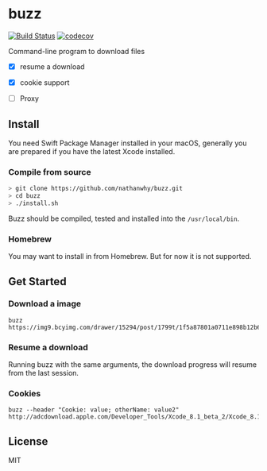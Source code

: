 # buzz

[![Build Status](https://travis-ci.org/nathanwhy/buzz.svg?branch=master)](https://travis-ci.org/nathanwhy/buzz)
[![codecov](https://codecov.io/gh/nathanwhy/buzz/branch/master/graph/badge.svg)](https://codecov.io/gh/nathanwhy/buzz)

Command-line program to download files

- [x] resume a download
- [x] cookie support
- [ ] Proxy


## Install

You need Swift Package Manager installed in your macOS, generally you are prepared if you have the latest Xcode installed.

### Compile from source

```bash
> git clone https://github.com/nathanwhy/buzz.git
> cd buzz
> ./install.sh
```

Buzz should be compiled, tested and installed into the `/usr/local/bin`.

### Homebrew

You may want to install in from Homebrew. But for now it is not supported.

## Get Started

### Download a image

```
buzz https://img9.bcyimg.com/drawer/15294/post/1799t/1f5a87801a0711e898b12b640777720f.jpg 
``` 

### Resume a download

Running buzz with the same arguments, the download progress will resume from the last session.

### Cookies

```
buzz --header "Cookie: value; otherName: value2" http://adcdownload.apple.com/Developer_Tools/Xcode_8.1_beta_2/Xcode_8.1_beta_2.xip
```


## License

MIT
